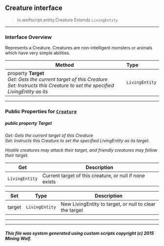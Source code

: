## Creature __interface__

>io.wolfscript.entity.Creature
>Extends `LivingEntity`

---

### Interface Overview

Represents a Creature. Creatures are non-intelligent monsters or animals which have very simple abilities.

Method | Type   
--- | :--- 
  property __Target__ <br> _Get: Gets the current target of this Creature<br>Set: Instructs this Creature to set the specified LivingEntity as its_ | `LivingEntity`



---


### Public Properties for [`Creature`](Creature.md)

##### <a id='target'></a>public   property __Target__

_Get: Gets the current target of this Creature<br>Set: Instructs this Creature to set the specified LivingEntity as its target. <p> Hostile creatures may attack their target, and friendly creatures may follow their target._

Get | Description
--- | --- 
`LivingEntity` | Current target of this creature, or null if none exists

Set | Type | Description  
--- | --- | --- 
target | `LivingEntity` | New LivingEntity to target, or null to clear the target


---
---


##### This file was system generated using custom scripts copyright (c) 2015 Mining Wolf.
	


